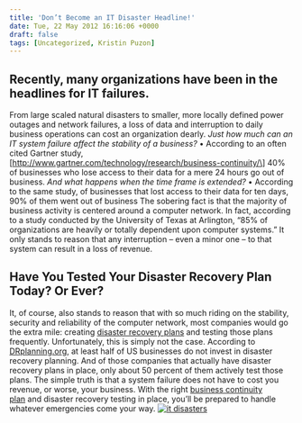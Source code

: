 ```yaml
---
title: 'Don’t Become an IT Disaster Headline!'
date: Tue, 22 May 2012 16:16:06 +0000
draft: false
tags: [Uncategorized, Kristin Puzon]
---
```


Recently, many organizations have been in the headlines for IT failures.
------------------------------------------------------------------------

From large scaled natural disasters to smaller, more locally defined power outages and network failures, a loss of data and interruption to daily business operations can cost an organization dearly. _Just how much can an IT system failure affect the stability of a business?_ • According to an often cited Gartner study, \[http://www.gartner.com/technology/research/business-continuity/\] 40% of businesses who lose access to their data for a mere 24 hours go out of business. _And what happens when the time frame is extended?_ • According to the same study, of businesses that lost access to their data for ten days, 90% of them went out of business The sobering fact is that the majority of business activity is centered around a computer network. In fact, according to a study conducted by the University of Texas at Arlington, “85% of organizations are heavily or totally dependent upon computer systems.” It only stands to reason that any interruption – even a minor one – to that system can result in a loss of revenue.

Have You Tested Your Disaster Recovery Plan Today? Or Ever?
-----------------------------------------------------------

It, of course, also stands to reason that with so much riding on the stability, security and reliability of the computer network, most companies would go the extra mile: creating [disaster recovery plans](https://www.expedient.com/managed-services/disaster-recovery/ "disaster recovery plans") and testing those plans frequently. Unfortunately, this is simply not the case. According to [DRplanning.org](http://www.drplanning.org/portal/index.php?option=com_content&view=article&id=16%3Aabout-dr-planningorg&Itemid=40&limitstart=1), at least half of US businesses do not invest in disaster recovery planning. And of those companies that actually have disaster recovery plans in place, only about 50 percent of them actively test those plans. The simple truth is that a system failure does not have to cost you revenue, or worse, your business. With the right [business continuity plan](https://www.expedient.com/) and disaster recovery testing in place, you’ll be prepared to handle whatever emergencies come your way. [![](http://blog.expedient.com/wp-content/uploads/2012/05/it-disasters.jpg "it disasters")](http://avoiditdisasters.com/ )